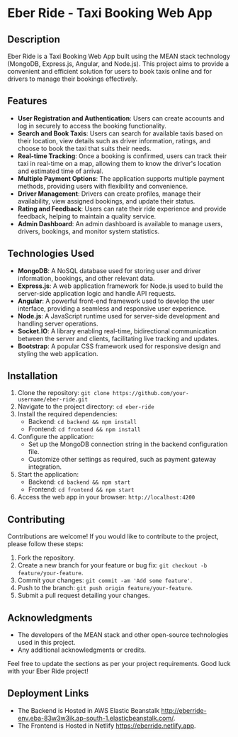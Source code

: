 # Eber Ride - Taxi Booking Web App

## Description
Eber Ride is a Taxi Booking Web App built using the MEAN stack technology (MongoDB, Express.js, Angular, and Node.js). This project aims to provide a convenient and efficient solution for users to book taxis online and for drivers to manage their bookings effectively.

## Features

- **User Registration and Authentication**: Users can create accounts and log in securely to access the booking functionality.
- **Search and Book Taxis**: Users can search for available taxis based on their location, view details such as driver information, ratings, and choose to book the taxi that suits their needs.
- **Real-time Tracking**: Once a booking is confirmed, users can track their taxi in real-time on a map, allowing them to know the driver's location and estimated time of arrival.
- **Multiple Payment Options**: The application supports multiple payment methods, providing users with flexibility and convenience.
- **Driver Management**: Drivers can create profiles, manage their availability, view assigned bookings, and update their status.
- **Rating and Feedback**: Users can rate their ride experience and provide feedback, helping to maintain a quality service.
- **Admin Dashboard**: An admin dashboard is available to manage users, drivers, bookings, and monitor system statistics.

## Technologies Used

- **MongoDB**: A NoSQL database used for storing user and driver information, bookings, and other relevant data.
- **Express.js**: A web application framework for Node.js used to build the server-side application logic and handle API requests.
- **Angular**: A powerful front-end framework used to develop the user interface, providing a seamless and responsive user experience.
- **Node.js**: A JavaScript runtime used for server-side development and handling server operations.
- **Socket.IO**: A library enabling real-time, bidirectional communication between the server and clients, facilitating live tracking and updates.
- **Bootstrap**: A popular CSS framework used for responsive design and styling the web application.

## Installation

1. Clone the repository: `git clone https://github.com/your-username/eber-ride.git`
2. Navigate to the project directory: `cd eber-ride`
3. Install the required dependencies:
   - Backend: `cd backend && npm install`
   - Frontend: `cd frontend && npm install`
4. Configure the application:
   - Set up the MongoDB connection string in the backend configuration file.
   - Customize other settings as required, such as payment gateway integration.
5. Start the application:
   - Backend: `cd backend && npm start`
   - Frontend: `cd frontend && npm start`
6. Access the web app in your browser: `http://localhost:4200`

## Contributing

Contributions are welcome! If you would like to contribute to the project, please follow these steps:

1. Fork the repository.
2. Create a new branch for your feature or bug fix: `git checkout -b feature/your-feature`.
3. Commit your changes: `git commit -am 'Add some feature'`.
4. Push to the branch: `git push origin feature/your-feature`.
5. Submit a pull request detailing your changes.


## Acknowledgments

- The developers of the MEAN stack and other open-source technologies used in this project.
- Any additional acknowledgments or credits.

Feel free to update the sections as per your project requirements. Good luck with your Eber Ride project!

## Deployment Links

- The Backend is Hosted in AWS Elastic Beanstalk http://eberride-env.eba-83w3w3ik.ap-south-1.elasticbeanstalk.com/.
- The Frontend is Hosted in Netlify https://eberride.netlify.app.
